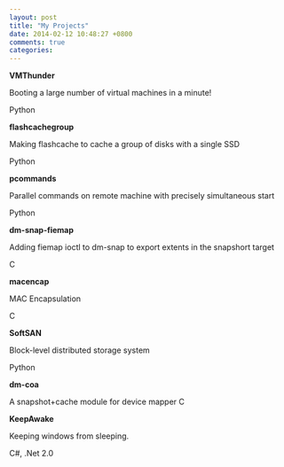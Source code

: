 ```yaml
---
layout: post
title: "My Projects"
date: 2014-02-12 10:48:27 +0800
comments: true
categories: 
---
```

**VMThunder**

Booting a large number of virtual machines in a minute!

Python
  

**flashcachegroup**

Making flashcache to cache a group of disks with a single SSD

Python


**pcommands**

Parallel commands on remote machine with precisely simultaneous start

Python


**dm-snap-fiemap**

Adding fiemap ioctl to dm-snap to export extents in the snapshort target

C


**macencap**

MAC Encapsulation

C


**SoftSAN**

Block-level distributed storage system

Python


**dm-coa**

A snapshot+cache module for device mapper
C

**KeepAwake**

Keeping windows from sleeping.

C#, .Net 2.0
